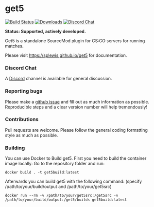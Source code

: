 get5
===========================

[![Build Status](https://github.com/splewis/get5/actions/workflows/build.yml/badge.svg)](https://github.com/splewis/get5/actions/workflows/build.yml)
[![Downloads](https://img.shields.io/github/downloads/splewis/get5/total.svg?&label=Downloads)](https://github.com/splewis/get5/releases/latest)
[![Discord Chat](https://img.shields.io/discord/926309849673895966.svg)](https://discord.gg/zmqEa4keCk)  

**Status: Supported, actively developed.**

Get5 is a standalone SourceMod plugin for CS:GO servers for running matches.

Please visit https://splewis.github.io/get5 for documentation.

### Discord Chat

A [Discord](https://discord.gg/zmqEa4keCk) channel is available for general discussion.

### Reporting bugs

Please make a [github issue](https://github.com/splewis/get5/issues) and fill out as much information as possible. Reproducible steps and a clear version number will help tremendously!

### Contributions

Pull requests are welcome. Please follow the general coding formatting style as much as possible.

### Building

You can use Docker to Build get5. First you need to build the container image locally: Go to the repository folder and run:

	docker build . -t get5build:latest

Afterwards you can build get5 with the following command: (specify /path/to/your/build/output and /path/to/your/get5src)

	docker run --rm -v /path/to/your/get5src:/get5src -v /path/to/your/build/output:/get5/builds get5build:latest
	
